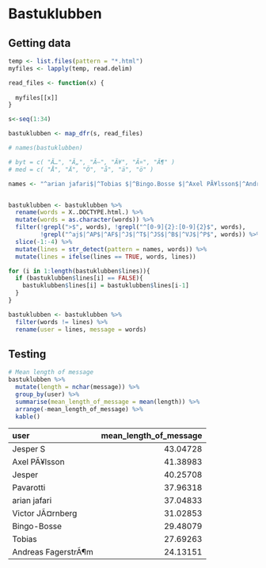 Bastuklubben
================

Getting data
------------

``` r
temp <- list.files(pattern = "*.html")
myfiles <- lapply(temp, read.delim)

read_files <- function(x) {
  
  myfiles[[x]]
}

s<-seq(1:34)

bastuklubben <- map_dfr(s, read_files)

# names(bastuklubben)

# byt = c( "Ã…", "Ã„", "Ã–", "Ã¥", "Ã¤", "Ã¶" )
# med = c( "Å", "Ä", "Ö", "å", "ä", "ö" )

names <- "^arian jafari$|^Tobias $|^Bingo.Bosse $|^Axel PÃ¥lsson$|^Andreas FagerstrÃ¶m$|^Victor JÃ¤rnberg$|^Pavarotti $|^Jesper $|^Jesper S$"


bastuklubben <- bastuklubben %>%
  rename(words = X..DOCTYPE.html.) %>%
  mutate(words = as.character(words)) %>% 
  filter(!grepl(">$", words), !grepl("^[0-9]{2}:[0-9]{2}$", words),
         !grepl("^aj$|^AP$|^AF$|^J$|^T$|^JS$|^B$|^VJ$|^P$", words)) %>% 
  slice(-1:-4) %>% 
  mutate(lines = str_detect(pattern = names, words)) %>% 
  mutate(lines = ifelse(lines == TRUE, words, lines))

for (i in 1:length(bastuklubben$lines)){
  if (bastuklubben$lines[i] == FALSE){
    bastuklubben$lines[i] = bastuklubben$lines[i-1]
  }
}

bastuklubben <- bastuklubben %>% 
  filter(words != lines) %>% 
  rename(user = lines, message = words)
```

Testing
-------

``` r
# Mean length of message
bastuklubben %>% 
  mutate(length = nchar(message)) %>% 
  group_by(user) %>%
  summarise(mean_length_of_message = mean(length)) %>%
  arrange(-mean_length_of_message) %>% 
  kable()
```

| user                |  mean\_length\_of\_message|
|:--------------------|--------------------------:|
| Jesper S            |                   43.04728|
| Axel PÃ¥lsson       |                   41.38983|
| Jesper              |                   40.25708|
| Pavarotti           |                   37.96318|
| arian jafari        |                   37.04833|
| Victor JÃ¤rnberg    |                   31.02853|
| Bingo-Bosse         |                   29.48079|
| Tobias              |                   27.69263|
| Andreas FagerstrÃ¶m |                   24.13151|
